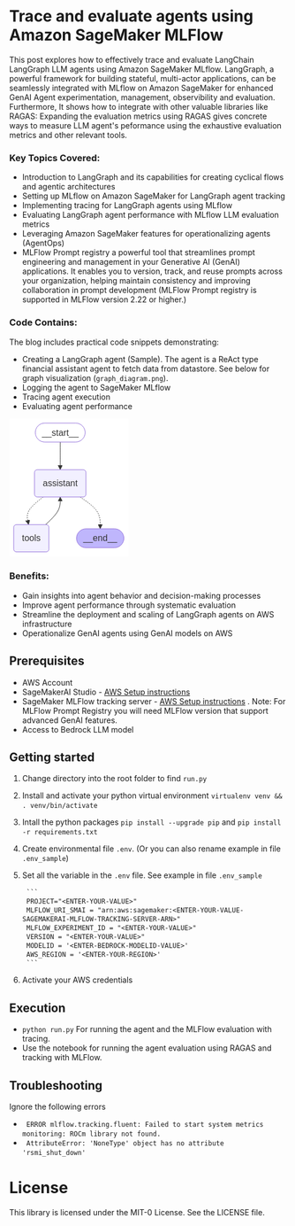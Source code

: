 # Trace and evaluate agents using Amazon SageMaker MLFlow
This post explores how to effectively trace and evaluate LangChain LangGraph LLM agents using Amazon SageMaker MLflow. LangGraph, a powerful framework for building stateful, multi-actor applications, can be seamlessly integrated with MLflow on Amazon SageMaker for enhanced GenAI Agent experimentation, management, observibility and evaluation. Furthermore, It shows how to integrate with other valuable libraries like RAGAS: Expanding the evaluation metrics using RAGAS gives concrete ways to measure LLM agent's peformance using the exhaustive evaluation metrics and other relevant tools.

### Key Topics Covered:
- Introduction to LangGraph and its capabilities for creating cyclical flows and agentic architectures
- Setting up MLflow on Amazon SageMaker for LangGraph agent tracking
- Implementing tracing for LangGraph agents using MLflow
- Evaluating LangGraph agent performance with MLflow LLM evaluation metrics
- Leveraging Amazon SageMaker features for operationalizing agents (AgentOps)
- MLFlow Prompt registry a powerful tool that streamlines prompt engineering and management in your Generative AI (GenAI) applications. It enables you to version, track, and reuse prompts across your organization, helping maintain consistency and improving collaboration in prompt development (MLFlow Prompt registry is supported in MLFlow version 2.22 or higher.)

### Code Contains:
The blog includes practical code snippets demonstrating:
- Creating a LangGraph agent (Sample). The agent is a ReAct type financial assistant agent to fetch data from datastore. See below for graph visualization (`graph_diagram.png`).
- Logging the agent to SageMaker MLflow
- Tracing agent execution
- Evaluating agent performance

![Alt text](graph_diagram.png?raw=true "ReAct LangGraph agent")

### Benefits:
- Gain insights into agent behavior and decision-making processes
- Improve agent performance through systematic evaluation
- Streamline the deployment and scaling of LangGraph agents on AWS infrastructure
- Operationalize GenAI agents using GenAI models on AWS

## Prerequisites
- AWS Account 
- SageMakerAI Studio - [AWS Setup instructions](https://docs.aws.amazon.com/sagemaker/latest/dg/onboard-quick-start.html)
- SageMaker MLFlow tracking server - [AWS Setup instructions](https://docs.aws.amazon.com/sagemaker/latest/dg/mlflow-create-tracking-server.html) . Note: For MLFlow Prompt Registry you will need MLFlow version that support advanced GenAI features.
- Access to Bedrock LLM model

## Getting started
1. Change directory into the root folder to find `run.py`
2. Install and activate your python virtual environment `virtualenv venv && . venv/bin/activate`
3. Intall the python packages `pip install --upgrade pip` and 
`pip install -r requirements.txt`
4. Create environmental file `.env`. (Or you can also rename example in file `.env_sample`)
5. Set all the variable in the `.env` file. See example in file `.env_sample`

        ```
        PROJECT="<ENTER-YOUR-VALUE>"
        MLFLOW_URI_SMAI = "arn:aws:sagemaker:<ENTER-YOUR-VALUE-SAGEMAKERAI-MLFLOW-TRACKING-SERVER-ARN>"
        MLFLOW_EXPERIMENT_ID = "<ENTER-YOUR-VALUE>"
        VERSION = "<ENTER-YOUR-VALUE>"
        MODELID = '<ENTER-BEDROCK-MODELID-VALUE>'
        AWS_REGION = '<ENTER-YOUR-REGION>' 
        ```
5. Activate your AWS credentials

## Execution
 - ```python run.py``` For running the agent and the MLFlow evaluation with tracing.
 - Use the notebook for running the agent evaluation using RAGAS and tracking with MLFlow.

## Troubleshooting
Ignore the following errors 
- ``` ERROR mlflow.tracking.fluent: Failed to start system metrics monitoring: ROCm library not found.```
- ``` AttributeError: 'NoneType' object has no attribute 'rsmi_shut_down'```

# License
This library is licensed under the MIT-0 License. See the LICENSE file.